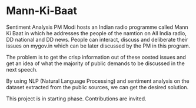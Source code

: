# Mann-Ki-Baat
Sentiment Analysis
PM Modi hosts an Indian radio programme called Mann Ki Baat in which he addresses the people of the namtion on All India radio, DD national and DD news.
People can interact, discuss and deliberate their issues on mygov.in which can be later discussed by the PM in this program.

The problem is to get the crisp information out of these oosted issues and get an idea of what the majority of public demands to be discussed in the next speech.

By using NLP (Natural Language Processing) and sentiment analysis on the dataset extracted from the public sources, we can get the desired solution.

This project is in starting phase. Contributions are invited.
